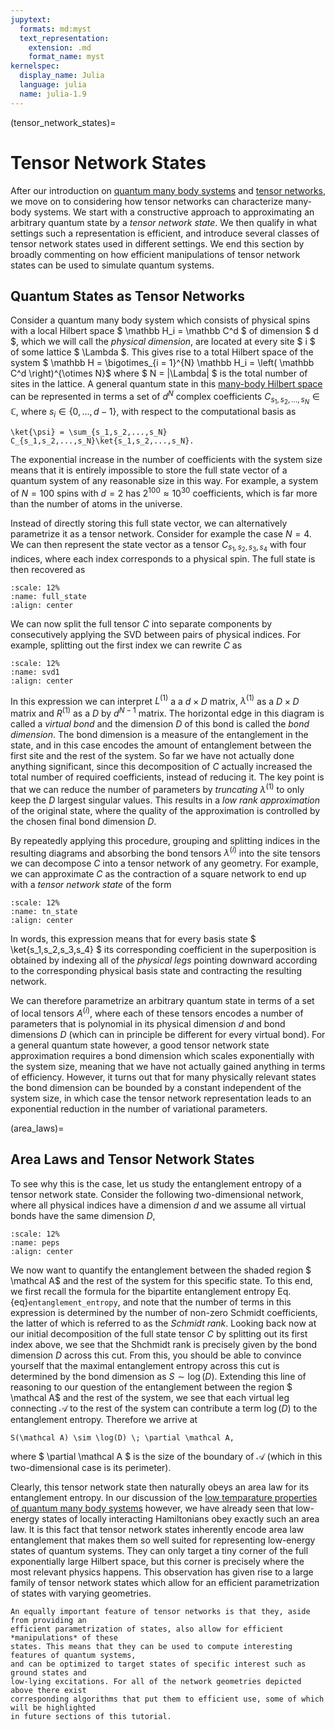 ```yaml
---
jupytext:
  formats: md:myst
  text_representation:
    extension: .md
    format_name: myst
kernelspec:
  display_name: Julia
  language: julia
  name: julia-1.9
---
```


(tensor_network_states)=
# Tensor Network States

After our introduction on [quantum many body systems](many_body_intro) and
[tensor networks](tensor_networks), we move on to considering how tensor networks can
characterize many-body systems. We start with a constructive approach to approximating an
arbitrary quantum state by a *tensor network state*. We then qualify in what settings such a
representation is efficient, and introduce several classes of tensor network states used in
different settings. We end this section by broadly commenting on how efficient manipulations
of tensor network states can be used to simulate quantum systems.

## Quantum States as Tensor Networks

Consider a quantum many body system which consists of physical spins with a local Hilbert
space $ \mathbb H_i = \mathbb C^d $ of dimension $ d $, which we will call the *physical
dimension*, are located at every site $ i $ of some lattice $ \Lambda $. This gives rise to
a total Hilbert space of the system $ \mathbb H = \bigotimes_{i = 1}^{N} \mathbb H_i =
\left( \mathbb C^d \right)^{\otimes N}$ where $ N = |\Lambda| $ is the total number of sites
in the lattice. A general quantum state in this [many-body Hilbert space](many_body) can be
represented in terms a set of $d^N$ complex coefficients $C_{s_1,s_2,...,s_N} \in \mathbb
C$, where $s_i\in \{0,...,d-1\}$, with respect to the computational basis as

```{math}
\ket{\psi} = \sum_{s_1,s_2,...,s_N} C_{s_1,s_2,...,s_N}\ket{s_1,s_2,...,s_N}.
```

The exponential increase in the number of coefficients with the system size means that it is
entirely impossible to store the full state vector of a quantum system of any reasonable
size in this way. For example, a system of $N=100$ spins with $d=2$ has $2^{100} \approx
10^{30}$ coefficients, which is far more than the number of atoms in the universe.

Instead of directly storing this full state vector, we can alternatively parametrize it as a
tensor network. Consider for example the case $N=4$. We can then represent the state vector
as a tensor $C_{s_1,s_2,s_3,s_4}$ with four indices, where each index corresponds to a
physical spin. The full state is then recovered as

```{figure} ../_static/TensorNetworkStates/full_state.svg
:scale: 12%
:name: full_state
:align: center
```
We can now split the full tensor $C$ into separate components by consecutively applying the
SVD between pairs of physical indices. For example, splitting out the first index we can
rewrite $C$ as

 ```{figure} ../_static/TensorNetworkStates/svd1.svg
:scale: 12%
:name: svd1
:align: center
```

In this expression we can interpret $L^{(1)}$ a a $d \times D$ matrix, $\lambda^{(1)}$ as a
$D \times D$ matrix and $R^{(1)}$ as a $D$ by $d^{N-1}$ matrix. The horizontal edge in this
diagram is called a *virtual bond* and the dimension $D$ of this bond is called the *bond
dimension*. The bond dimension is a measure of the entanglement in the state, and in this
case encodes the amount of entanglement between the first site and the rest of the system.
So far we have not actually done anything significant, since this decomposition of $C$
actually increased the total number of required coefficients, instead of reducing it. The
key point is that we can reduce the number of parameters by *truncating* $\lambda^{(1)}$ to
only keep the $D$ largest singular values. This results in a *low rank approximation* of the
original state, where the quality of the approximation is controlled by the chosen final
bond dimension $D$.

By repeatedly applying this procedure, grouping and splitting indices in the resulting
diagrams and absorbing the bond tensors $\lambda^{(i)}$ into the site tensors we can
decompose $C$ into a tensor network of any geometry. For example, we can approximate $C$ as
the contraction of a square network to end up with a *tensor network state* of the form

```{figure} ../_static/TensorNetworkStates/tn_state.svg
:scale: 12%
:name: tn_state
:align: center
```

In words, this expression means that for every basis state $ \ket{s_1,s_2,s_3,s_4} $ its
corresponding coefficient in the superposition is obtained by indexing all of the *physical
legs* pointing downward according to the corresponding physical basis state and contracting
the resulting network.

We can therefore parametrize an arbitrary quantum state in terms of a set of local tensors
$A^{(i)}$, where each of these tensors encodes a number of parameters that is polynomial in
its physical dimension $d$ and bond dimensions $D$ (which can in principle be different for
every virtual bond). For a general quantum state however, a good tensor network state
approximation requires a bond dimension which scales exponentially with the system size,
meaning that we have not actually gained anything in terms of efficiency. However, it turns
out that for many physically relevant states the bond dimension can be bounded by a constant
independent of the system size, in which case the tensor network representation leads to an
exponential reduction in the number of variational parameters.

(area_laws)=
## Area Laws and Tensor Network States

To see why this is the case, let us study the entanglement entropy of a tensor network
state. Consider the following two-dimensional network, where all physical indices have a
dimension $d$ and we assume all virtual bonds have the same dimension $D$,

```{figure} ../_static/TensorNetworkStates/peps.svg
:scale: 12%
:name: peps
:align: center
```

We now want to quantify the entanglement between the shaded region $ \mathcal A$ and the
rest of the system for this specific state. To this end, we first recall the formula for the
bipartite entanglement entropy Eq. {eq}`entanglement_entropy`, and note that the number of
terms in this expression is determined by the number of non-zero Schmidt coefficients, the
latter of which is referred to as the *Schmidt rank*. Looking back now at our initial
decomposition of the full state tensor $C$ by splitting out its first index above, we see
that the Shchmidt rank is precisely given by the bond dimension $D$ across this cut. From
this, you should be able to convince yourself that the maximal entanglement entropy across
this cut is determined by the bond dimension as $S \sim \log(D)$. Extending this line of
reasoning to our question of the entanglement between the region $ \mathcal A$ and the rest
of the system, we see that each virtual leg connecting $\mathcal A$ to the rest of the
system can contribute a term $\log(D)$ to the entanglement entropy. Therefore we arrive at

```{math}
S(\mathcal A) \sim \log(D) \; \partial \mathcal A,
```

where $ \partial \mathcal A $ is the size of the boundary of $\mathcal A$ (which in this
two-dimensional case is its perimeter).

Clearly, this tensor network state then naturally obeys an area law for its entanglement
entropy. In our discussion of the
[low temparature properties of quantum many body systems](zero_temp) however, we have
already seen that low-energy states of locally interacting Hamiltonians obey exactly such an
area law. It is this fact that tensor network states inherently encode area law entanglement
that makes them so well suited for representing low-energy states of quantum systems. They
can only target a tiny corner of the full exponentially large Hilbert space, but this corner
is precisely where the most relevant physics happens. This observation has given rise to a
large family of tensor network states which allow for an efficient parametrization of states
with varying geometries.

<!-- TODO: figure with MPS, PEPS, tree, MERA, ... -->

```{note}
An equally important feature of tensor networks is that they, aside from providing an
efficient parametrization of states, also allow for efficient *manipulations* of these
states. This means that they can be used to compute interesting features of quantum systems,
and can be optimized to target states of specific interest such as ground states and
low-lying excitations. For all of the network geometries depicted above there exist
corresponding algorithms that put them to efficient use, some of which will be highlighted
in future sections of this tutorial.
```

<!-- TODO: any more details on algorithms here? -->
